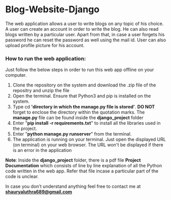 # Blog-Website-Django

The web application allows a user to write blogs on any topic of his choice. A user can create an account in order to write the blog. He can also read blogs written by a particular user. Apart from that, in case a user forgets his password he can reset the password as well using the mail id. User can also upload profile picture for his account.

### How to run the web application:
Just follow the below steps in order to run this web app offline on your computer.
1) Clone the repository on the system and download the .zip file of the repositry and unzip the file
2) Open the terminal. Ensure that Python3 and pip is installed on the system. 
3) Type cd **'directory in which the manage.py file is stored'**. **DO NOT** forget to enclose the directory within the quotation marks. The **manage.py** file can be found inside the **django_project** folder
4) Enter "**pip install -r requirements.txt**" to install all the libraries used in the project.
5) Enter "**python manage.py runserver**" from the terminal.
6) The application is running on your terminal. Just open the displayed URL (on terminal) on your web browser. The URL won't be displayed if there is an error in the application

**Note**: Inside the **django_project** folder, there is a pdf file **Project Documentation** which consists of line by line explanation of all the Python code written in the web app. Refer that file incase a particular part of the code is unclear.

In case you don't understand anything feel free to contact me at **shauryaluthra689@gmail.com**
